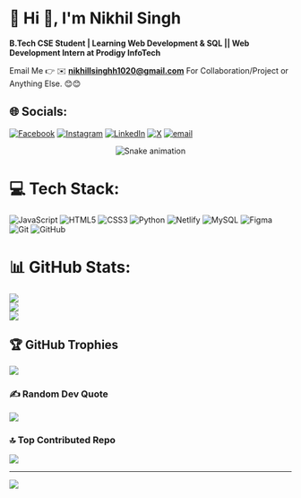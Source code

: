 # 💫 Hi 👋, I'm Nikhil Singh
**B.Tech CSE Student | Learning Web Development & SQL || Web Development Intern at Prodigy InfoTech**

Email Me 👉 ✉️ **nikhillsinghh1020@gmail.com** For Collaboration/Project or Anything Else. 😊😊

## 🌐 Socials:
[![Facebook](https://img.shields.io/badge/Facebook-%231877F2.svg?logo=Facebook&logoColor=white)](https://www.facebook.com/share/17QrhibRU1/?mibextid=wwXIf)
[![Instagram](https://img.shields.io/badge/Instagram-%23E4405F.svg?logo=Instagram&logoColor=white)](https://www.instagram.com/rrajput.nikhill) 
[![LinkedIn](https://img.shields.io/badge/LinkedIn-%230077B5.svg?logo=linkedin&logoColor=white)](https://www.linkedin.com/in/nikhilsingh2903) 
[![X](https://img.shields.io/badge/X-black.svg?logo=X&logoColor=white)](https://x.com/nikhil_r_singh) 
[![email](https://img.shields.io/badge/Email-D14836?logo=gmail&logoColor=white)](mailto:nikhillsinghh1020@gmail.com) 

<!-- Snake Game Repo View -->

<div align="center">
  <img src="https://profile-readme-generator.com/assets/snake.svg" alt="Snake animation" />
</div>

# 💻 Tech Stack:
![JavaScript](https://img.shields.io/badge/javascript-%23323330.svg?style=for-the-badge&logo=javascript&logoColor=%23F7DF1E) ![HTML5](https://img.shields.io/badge/html5-%23E34F26.svg?style=for-the-badge&logo=html5&logoColor=white) ![CSS3](https://img.shields.io/badge/css3-%231572B6.svg?style=for-the-badge&logo=css3&logoColor=white) ![Python](https://img.shields.io/badge/python-3670A0?style=for-the-badge&logo=python&logoColor=ffdd54) ![Netlify](https://img.shields.io/badge/netlify-%23000000.svg?style=for-the-badge&logo=netlify&logoColor=#00C7B7) ![MySQL](https://img.shields.io/badge/mysql-4479A1.svg?style=for-the-badge&logo=mysql&logoColor=white) ![Figma](https://img.shields.io/badge/figma-%23F24E1E.svg?style=for-the-badge&logo=figma&logoColor=white) ![Git](https://img.shields.io/badge/git-%23F05033.svg?style=for-the-badge&logo=git&logoColor=white) ![GitHub](https://img.shields.io/badge/github-%23121011.svg?style=for-the-badge&logo=github&logoColor=white)
# 📊 GitHub Stats:
![](https://github-readme-stats.vercel.app/api?username=Nikhilrsingh&theme=dark&hide_border=true&include_all_commits=false&count_private=false)<br/>
![](https://nirzak-streak-stats.vercel.app/?user=Nikhilrsingh&theme=dark&hide_border=true)<br/>
![](https://github-readme-stats.vercel.app/api/top-langs/?username=Nikhilrsingh&theme=dark&hide_border=true&include_all_commits=false&count_private=false&layout=compact)

## 🏆 GitHub Trophies
![](https://github-profile-trophy.vercel.app/?username=Nikhilrsingh&theme=dark&no-frame=true&no-bg=true&margin-w=4)

### ✍️ Random Dev Quote
![](https://quotes-github-readme.vercel.app/api?type=horizontal&theme=dark)

### 🔝 Top Contributed Repo
![](https://github-contributor-stats.vercel.app/api?username=Nikhilrsingh&limit=5&theme=dark&combine_all_yearly_contributions=true)

---
[![](https://visitcount.itsvg.in/api?id=Nikhilrsingh&icon=0&color=0)](https://visitcount.itsvg.in)

<!-- Proudly created with GPRM ( https://gprm.itsvg.in ) -->
